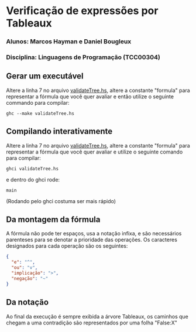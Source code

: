 # Verificação de expressões por Tableaux

### Alunos: Marcos Hayman e Daniel Bougleux

### Disciplina: Linguagens de Programação (TCC00304)

## Gerar um executável

Altere a linha 7 no arquivo [validateTree.hs](validateTree.hs), altere a constante "formula" para representar a fórmula que você quer avaliar e então utilize o seguinte commando para compilar:

```shell
ghc --make validateTree.hs
```

## Compilando interativamente

Altere a linha 7 no arquivo [validateTree.hs](validateTree.hs), altere a constante "formula" para representar a fórmula que você quer avaliar e utilize o seguinte comando para compilar:

```shell
ghci validateTree.hs
```

e dentro do ghci rode:

```shell
main
```

(Rodando pelo ghci costuma ser mais rápido)

## Da montagem da fórmula

A fórmula não pode ter espaços, usa a notação infixa, e são necessários parenteses para se denotar a prioridade das operações.
Os caracteres designados para cada operação são os seguintes:

```json
{
  "e": "^",
  "ou": "v",
  "implicação": ">",
  "negação": "~"
}
```

## Da notação

Ao final da execução é sempre exibida a árvore Tableaux, os caminhos que chegam a uma contradição são representados por uma folha "False:X"
